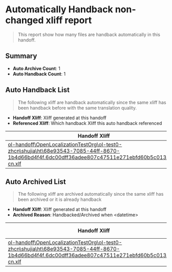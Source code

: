 # Automatically Handback non-changed xliff report
> This report show how many files are handback automatically in this handoff.

## Summary
* **Auto Archive Count**: 1
* **Auto Handback Count**: 1

## Auto Handback List
> The following xliff are handback automatically since the same xliff has been handback before with the same translation quality.

* **Handoff Xliff**: Xliff generated at this handoff
* **Referenced Xliff**: Which handback Xliff this auto handback referenced

| Handoff Xliff | Referenced Xliff | 
| --- | --- | 
| [ol-handoff\OpenLocalizationTestOrg\ol-test0-zhcn\shujia\ht\68e93543-7085-44ff-8670-1b4d66bd4f4f.6dc00dff36adee807c47511e271ebfd60b5c013a.zh-cn.xlf](https://github.com/OpenLocalizationTestOrg/ol-test0-handoff/blob/9c25f272b4f28ae4dcc08812311ee5454c719761/ol-handoff/OpenLocalizationTestOrg/ol-test0-zhcn/shujia/ht/68e93543-7085-44ff-8670-1b4d66bd4f4f.6dc00dff36adee807c47511e271ebfd60b5c013a.zh-cn.xlf) | [ol-handback\OpenLocalizationTestOrg\ol-test0-zhcn\shujia\ht\68e93543-7085-44ff-8670-1b4d66bd4f4f.6dc00dff36adee807c47511e271ebfd60b5c013a.zh-cn.xlf](https://github.com/OpenLocalizationTestOrg/ol-test0-handback/blob/121f693678109dbd5782f174efe60fdff1381c4c/ol-handback/OpenLocalizationTestOrg/ol-test0-zhcn/shujia/ht/68e93543-7085-44ff-8670-1b4d66bd4f4f.6dc00dff36adee807c47511e271ebfd60b5c013a.zh-cn.xlf) | 

## Auto Archived List
> The following xliff are archived automatically since the same xliff has been archived or it is already handback

* **Handoff Xliff**: Xliff generated at this handoff
* **Archived Reason**: Handbacked/Archived when &lt;datetime&gt;

| Handoff Xliff | Archived Reason | 
| --- | --- | 
| [ol-handoff\OpenLocalizationTestOrg\ol-test0-zhcn\shujia\ht\68e93543-7085-44ff-8670-1b4d66bd4f4f.6dc00dff36adee807c47511e271ebfd60b5c013a.zh-cn.xlf](https://github.com/OpenLocalizationTestOrg/ol-test0-handoff/blob/9c25f272b4f28ae4dcc08812311ee5454c719761/ol-handoff/OpenLocalizationTestOrg/ol-test0-zhcn/shujia/ht/68e93543-7085-44ff-8670-1b4d66bd4f4f.6dc00dff36adee807c47511e271ebfd60b5c013a.zh-cn.xlf) | Handbacked | 

